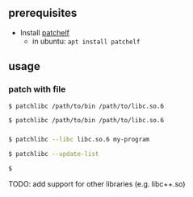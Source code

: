## prerequisites

 - Install [patchelf](https://github.com/NixOS/patchelf)
    - in ubuntu: `apt install patchelf`

## usage

### patch with file
```sh
$ patchlibc /path/to/bin /path/to/libc.so.6 
```

```sh
$ patchlibc /path/to/bin /path/to/libc.so.6 
```


### 

```sh
$ patchlibc --libc libc.so.6 my-program
```

```sh
$ patchlibc --update-list
```

```sh
$ 
```

TODO: add support for other libraries (e.g. libc++.so)
